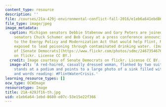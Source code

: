 ```yaml
---
content_type: resource
description: ''
file: /courses/21a-429j-environmental-conflict-fall-2016/e1eb6a641ebd8680e07c53e15e22f366_21A-429Jf16-th.jpg
file_type: image/jpeg
image_metadata:
  caption: Michigan senators Debbie Stabenow and Gary Peters are joined by fellow
    senators Chuck Schumer and Bob Casey at a press conference announcing an amendment
    to the Energy Policy and Modernization Act that would help Flint, Michigan families
    exposed to lead poisoning through contaminated drinking water. (Image courtesy
    of [Senate Democrats](https://www.flickr.com/photos/sdmc/24673546765/in/photolist-SF2Sn8-DAiXFv-Dy15z9-DAjj7k-D2PB1z-DAjnQH-D9cxBw-Ds41cX-D2PFoT-CnKzFR-CnKzGc-CT2iW5-DpUt2u-Ds3pbz-D9ckJy-CCNBbQ-D2PGBz-D9cBpw-CCNo4h-D2PziB-Ds3WZp-CCNMoJ-D9cQrU-DpUHN3-DAjkmp-D2PZHP-CCVrY6-DAj2oa-D9cj99-DxZXeh)
    on flickr. License CC BY.)
  credit: Image courtesy of Senate Democrats on flickr. License CC BY.
  image-alt: 'A red-haired, casually dressed woman, flanked by two suit-wearing gentlemen,
    stands at a podium and points to a large photo of a sink filled with dirty water
    and words reading: #FlintWaterCrisis.'
learning_resource_types: []
ocw_type: OCWImage
resourcetype: Image
title: 21A-429Jf16-th.jpg
uid: e1eb6a64-1ebd-8680-e07c-53e15e22f366
---
```

